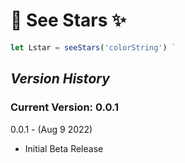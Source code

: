 # 💫 See Stars ✨
```javascript
let Lstar = seeStars('colorString') `
```
## _Version History_

### Current Version: **0.0.1**

0.0.1 - (Aug 9 2022) 

- Initial Beta Release


